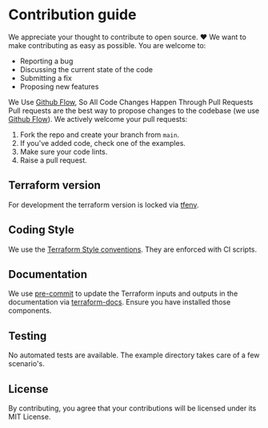 # Contribution guide

We appreciate your thought to contribute to open source. :heart: We want to make contributing as easy as possible. You are welcome to:

- Reporting a bug
- Discussing the current state of the code
- Submitting a fix
- Proposing new features

We Use [Github Flow](https://guides.github.com/introduction/flow/index.html), So All Code Changes Happen Through Pull Requests
Pull requests are the best way to propose changes to the codebase (we use [Github Flow](https://guides.github.com/introduction/flow/index.html)). We actively welcome your pull requests:

1. Fork the repo and create your branch from `main`.
2. If you've added code, check one of the examples.
3. Make sure your code lints.
4. Raise a pull request.

## Terraform version

For development the terraform version is locked via [tfenv](https://github.com/tfutils/tfenv).

## Coding Style

We use the [Terraform Style conventions](https://www.terraform.io/docs/configuration/style.html). They are enforced with CI scripts.

## Documentation

We use [pre-commit](https://pre-commit.com/) to update the Terraform inputs and outputs in the documentation via [terraform-docs](https://github.com/terraform-docs/terraform-docs). Ensure you have installed those components.

## Testing

No automated tests are available. The example directory takes care of a few scenario's.

## License

By contributing, you agree that your contributions will be licensed under its MIT License.
